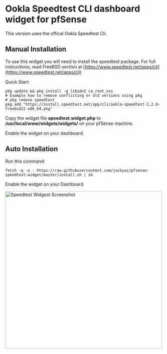 # Ookla Speedtest CLI dashboard widget for pfSense

This version uses the offical Ookla Speedtest Cli.

## Manual Installation

To use this widget you will need to install the speedtest package. For full instructions, read FreeBSD section at [https://www.speedtest.net/apps/cli](https://www.speedtest.net/apps/cli)

Quick Start:
```
pkg update && pkg install -g libidn2 ca_root_nss
# Example how to remove conflicting or old versions using pkg
# pkg remove speedtest
pkg add "https://install.speedtest.net/app/cli/ookla-speedtest-1.2.0-freebsd12-x86_64.pkg"
```

Copy the widget file **speedtest.widget.php** to **/usr/local/www/widgets/widgets/** on your pfSense machine.

Enable the widget on your dashboard.

## Auto Installation

Run this command:

```fetch -q -o - https://raw.githubusercontent.com/jackyaz/pfsense-speedtest-widget/master/install.sh | sh```

Enable the widget on your Dashboard.

<img alt="Speedtest Widgest Screenshot" width="500px" src="speedtest-widget.png" />

